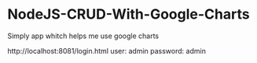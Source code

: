 # NodeJS-CRUD-With-Google-Charts
Simply app whitch helps me use google charts

http://localhost:8081/login.html
user: admin
password: admin

